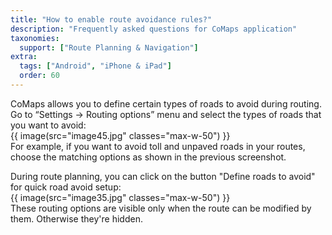 ```yaml
---
title: "How to enable route avoidance rules?"
description: "Frequently asked questions for CoMaps application"
taxonomies:
  support: ["Route Planning & Navigation"]
extra:
  tags: ["Android", "iPhone & iPad"]
  order: 60
---
```


CoMaps allows you to define certain types of roads to avoid during routing. Go to “Settings → Routing options” menu and select the types of roads that you want to avoid:  
{{ image(src="image45.jpg" classes="max-w-50") }}  
For example, if you want to avoid toll and unpaved roads in your routes, choose the matching options as shown in the previous screenshot.

During route planning, you can click on the button "Define roads to avoid" for quick road avoid setup:   
{{ image(src="image35.jpg" classes="max-w-50") }}  
These routing options are visible only when the route can be modified by them. Otherwise they're hidden.
